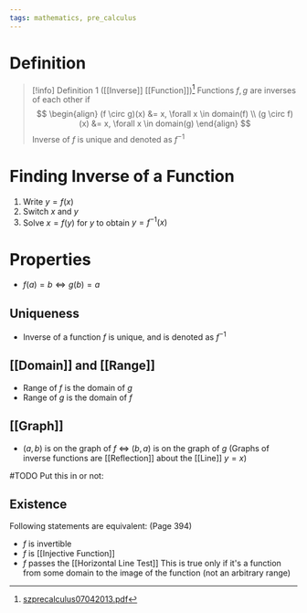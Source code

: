 ```yaml
---
tags: mathematics, pre_calculus
---
```


# Definition

> [!info] Definition 1 ([[Inverse]] [[Function]])[^1]
> Functions $f, g$ are inverses of each other if
> $$
> \begin{align}
> (f \circ g)(x) &= x, \forall x \in domain(f) \\
> (g \circ f)(x) &= x, \forall x \in domain(g)
> \end{align}
> $$
> Inverse of $f$ is unique and denoted as $f^{-1}$

# Finding Inverse of a Function
1) Write $y = f(x)$
2) Switch $x$ and $y$
3) Solve $x = f(y)$ for $y$ to obtain $y = f^{-1}(x)$

# Properties
- $f(a) = b \iff g(b) = a$

## Uniqueness
- Inverse of a function $f$ is unique, and is denoted as $f^{-1}$

## [[Domain]] and [[Range]]
- Range of $f$ is the domain of $g$
- Range of $g$ is the domain of $f$

## [[Graph]]
- $(a, b)$ is on the graph of $f$ $\iff$ $(b, a)$ is on the graph of $g$ (Graphs of inverse functions are [[Reflection]] about the [[Line]] $y = x$)

#TODO 
Put this in or not:
## Existence
Following statements are equivalent: (Page 394)
- $f$ is invertible
- $f$ is [[Injective Function]]
- $f$ passes the [[Horizontal Line Test]]
This is true only if it's a function from some domain to the image of the function (not an arbitrary range)

[^1]: [szprecalculus07042013.pdf](zotero://open-pdf/library/items/J3667KH4?page=391)